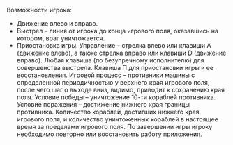 Возможности игрока:
- Движение влево и вправо.
- Выстрел – линия от игрока до конца игрового поля, оказавшись на котором, враг уничтожается.
- Приостановка игры.
Управление – стрелка влево или клавиши A (движение влево), а также стрелка вправо или клавиши D (движение вправо). Любая клавиша (по безупречному исполнителю) для совершенства выстрела. Клавиша П для приостановки игры и ее восстановления.
Игровой процесс – противники машины с определенной периодичностью у верхнего края игрового поля, после чего шаг о выходе вниз, видимо, приводит к сохранению края поля.
Условие победы – уничтожение 10-ти кораблей противника.
Условие поражения – достижение нижнего края границы противника.
Количество кораблей, достигших нижнего края игрового поля, и количество уничтоженных кораблей в настоящее время за пределами игрового поля.
По завершении игры игроку необходимо повторно или восстановить работу приложения.
